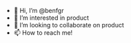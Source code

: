- 👋 Hi, I’m @benfgr
- 👀 I’m interested in product
- 💞️ I’m looking to collaborate on product
- 📫 How to reach me!

<!---
benfgr/benfgr is a ✨ special ✨ repository because its `README.md` (this file) appears on your GitHub profile.
You can click the Preview link to take a look at your changes.
--->
